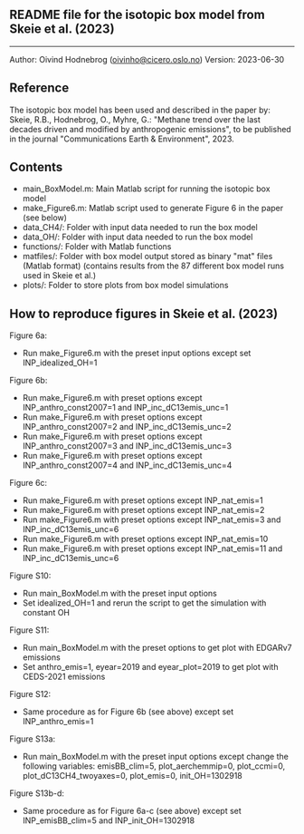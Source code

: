 ## README file for the isotopic box model from Skeie et al. (2023)
******************************************************************

Author:  Oivind Hodnebrog (oivinho@cicero.oslo.no)
Version: 2023-06-30


Reference
---------
The isotopic box model has been used and described in the paper by:
Skeie, R.B., Hodnebrog, O., Myhre, G.: "Methane trend over the last decades driven and modified by anthropogenic emissions", to be published in the journal "Communications Earth & Environment", 2023.


Contents
--------
- main_BoxModel.m: Main Matlab script for running the isotopic box model
- make_Figure6.m: Matlab script used to generate Figure 6 in the paper (see below)
- data_CH4/: Folder with input data needed to run the box model
- data_OH/: Folder with input data needed to run the box model
- functions/: Folder with Matlab functions
- matfiles/: Folder with box model output stored as binary "mat" files (Matlab format)
             (contains results from the 87 different box model runs used in Skeie et al.)
- plots/: Folder to store plots from box model simulations


How to reproduce figures in Skeie et al. (2023)
-----------------------------------------------
Figure 6a:
- Run make_Figure6.m with the preset input options except set INP_idealized_OH=1

Figure 6b:
- Run make_Figure6.m with preset options except INP_anthro_const2007=1 and INP_inc_dC13emis_unc=1
- Run make_Figure6.m with preset options except INP_anthro_const2007=2 and INP_inc_dC13emis_unc=2
- Run make_Figure6.m with preset options except INP_anthro_const2007=3 and INP_inc_dC13emis_unc=3
- Run make_Figure6.m with preset options except INP_anthro_const2007=4 and INP_inc_dC13emis_unc=4

Figure 6c:
- Run make_Figure6.m with preset options except INP_nat_emis=1
- Run make_Figure6.m with preset options except INP_nat_emis=2
- Run make_Figure6.m with preset options except INP_nat_emis=3 and INP_inc_dC13emis_unc=6
- Run make_Figure6.m with preset options except INP_nat_emis=10
- Run make_Figure6.m with preset options except INP_nat_emis=11 and INP_inc_dC13emis_unc=6

Figure S10:
- Run main_BoxModel.m with the preset input options
- Set idealized_OH=1 and rerun the script to get the simulation with constant OH

Figure S11:
- Run main_BoxModel.m with the preset options to get plot with EDGARv7 emissions
- Set anthro_emis=1, eyear=2019 and eyear_plot=2019 to get plot with CEDS-2021 emissions

Figure S12:
- Same procedure as for Figure 6b (see above) except set INP_anthro_emis=1

Figure S13a:
- Run main_BoxModel.m with the preset input options except change the following variables:
  emisBB_clim=5, plot_aerchemmip=0, plot_ccmi=0, plot_dC13CH4_twoyaxes=0, plot_emis=0, init_OH=1302918

Figure S13b-d:
- Same procedure as for Figure 6a-c (see above) except set INP_emisBB_clim=5 and INP_init_OH=1302918

